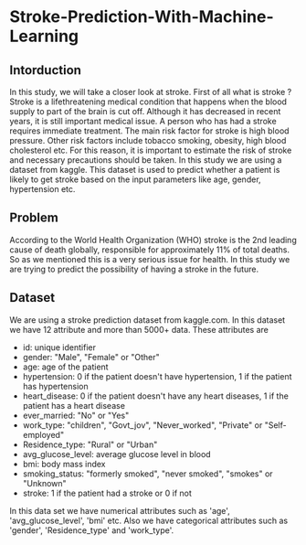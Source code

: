# Stroke-Prediction-With-Machine-Learning
## Intorduction
In this study, we will take a closer look at stroke. First of all what is stroke ? Stroke is a lifethreatening medical condition that happens when the blood supply to part of the brain is cut off.
Although it has decreased in recent years, it is still important medical issue. A person who has had a
stroke requires immediate treatment. The main risk factor for stroke is high blood pressure. Other risk factors include tobacco
smoking, obesity, high blood cholesterol etc. For this reason, it is important to estimate the risk of
stroke and necessary precautions should be taken. In this study we are using a dataset from kaggle.
This dataset is used to predict whether a patient is likely to get stroke based on the input parameters
like age, gender, hypertension etc. 

## Problem
According to the World Health Organization (WHO) stroke is the 2nd leading cause of death
globally, responsible for approximately 11% of total deaths. So as we mentioned this is a very serious
issue for health. In this study we are trying to predict the possibility of having a stroke in the future.

## Dataset
We are using a stroke prediction dataset from kaggle.com. In this dataset we have 12
attribute and more than 5000+ data.
These attributes are
* id: unique identifier
* gender: "Male", "Female" or "Other"
* age: age of the patient
* hypertension: 0 if the patient doesn't have hypertension, 1 if the patient has hypertension
* heart_disease: 0 if the patient doesn't have any heart diseases, 1 if the patient has a heart
disease
* ever_married: "No" or "Yes"
* work_type: "children", "Govt_jov", "Never_worked", "Private" or "Self-employed"
* Residence_type: "Rural" or "Urban"
* avg_glucose_level: average glucose level in blood
* bmi: body mass index
* smoking_status: "formerly smoked", "never smoked", "smokes" or "Unknown"
* stroke: 1 if the patient had a stroke or 0 if not

In this data set we have numerical attributes such as 'age', 'avg_glucose_level', 'bmi' etc. Also we
have categorical attributes such as 'gender', 'Residence_type' and 'work_type'.
